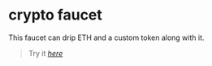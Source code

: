 # crypto faucet
This faucet can drip ETH and a custom token along with it.
>Try it [*here*](http://faucet-379105.el.r.appspot.com/)
